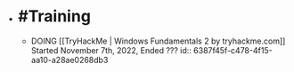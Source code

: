 - # #Training
	- DOING [[TryHackMe | Windows Fundamentals 2 by tryhackme.com]] Started November 7th, 2022, Ended ???
	  id:: 6387f45f-c478-4f15-aa10-a28ae0268db3